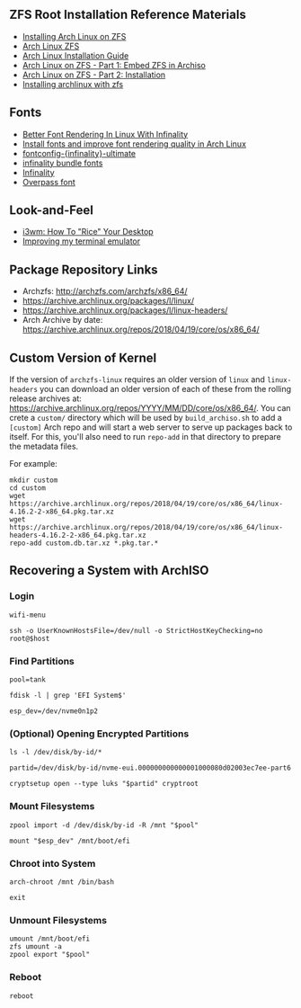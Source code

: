 ## ZFS Root Installation Reference Materials

* [Installing Arch Linux on ZFS](https://wiki.archlinux.org/index.php/Installing_Arch_Linux_on_ZFS)
* [Arch Linux ZFS](https://wiki.archlinux.org/index.php/ZFS)
* [Arch Linux Installation Guide](https://wiki.archlinux.org/index.php/Installation_guide)
* [Arch Linux on ZFS - Part 1: Embed ZFS in Archiso](https://ramsdenj.com/2016/06/23/arch-linux-on-zfs-part-1-embed-zfs-in-archiso.html)
* [Arch Linux on ZFS - Part 2: Installation](https://ramsdenj.com/2016/06/23/arch-linux-on-zfs-part-2-installation.html)
* [Installing archlinux with zfs](https://github.com/PositronicBrain/archzfs/blob/master/Install.md)

## Fonts

* [Better Font Rendering In Linux With Infinality](http://www.webupd8.org/2013/06/better-font-rendering-in-linux-with.html)
* [Install fonts and improve font rendering quality in Arch Linux](https://www.ostechnix.com/install-fonts-improve-font-rendering-quality-arch-linux/)
* [fontconfig-{infinality}-ultimate](https://github.com/bohoomil/fontconfig-ultimate)
* [infinality bundle fonts](http://bohoomil.com/)
* [Infinality](https://wiki.archlinux.org/index.php/Infinality)
* [Overpass font](http://overpassfont.org/)

## Look-and-Feel

* [i3wm: How To "Rice" Your Desktop](https://www.youtube.com/watch?v=ARKIwOlazKI&t=612s)
* [Improving my terminal emulator](https://www.mattwall.co.uk/2015/01/31/Improving-my-terminal-emulator.html)

## Package Repository Links

* Archzfs: http://archzfs.com/archzfs/x86_64/
* https://archive.archlinux.org/packages/l/linux/
* https://archive.archlinux.org/packages/l/linux-headers/
* Arch Archive by date: https://archive.archlinux.org/repos/2018/04/19/core/os/x86_64/

## Custom Version of Kernel

If the version of `archzfs-linux` requires an older version of `linux` and `linux-headers` you can download an older version of each of these from the rolling release archives at: https://archive.archlinux.org/repos/YYYY/MM/DD/core/os/x86_64/. You can crete a `custom/` directory which will be used by `build_archiso.sh` to add a `[custom]` Arch repo and will start a web server to serve up packages back to itself. For this, you'll also need to run `repo-add` in that directory to prepare the metadata files.

For example:

```
mkdir custom
cd custom
wget https://archive.archlinux.org/repos/2018/04/19/core/os/x86_64/linux-4.16.2-2-x86_64.pkg.tar.xz
wget https://archive.archlinux.org/repos/2018/04/19/core/os/x86_64/linux-headers-4.16.2-2-x86_64.pkg.tar.xz
repo-add custom.db.tar.xz *.pkg.tar.*
```

## Recovering a System with ArchISO

### Login

```
wifi-menu
```

```
ssh -o UserKnownHostsFile=/dev/null -o StrictHostKeyChecking=no root@$host
```

### Find Partitions

```
pool=tank
```

```
fdisk -l | grep 'EFI System$'
```

```
esp_dev=/dev/nvme0n1p2
```

### (Optional) Opening Encrypted Partitions

```
ls -l /dev/disk/by-id/*
```

```
partid=/dev/disk/by-id/nvme-eui.000000000000001000080d02003ec7ee-part6
```

```
cryptsetup open --type luks "$partid" cryptroot
```

### Mount Filesystems

```
zpool import -d /dev/disk/by-id -R /mnt "$pool"
```

```
mount "$esp_dev" /mnt/boot/efi
```

### Chroot into System

```
arch-chroot /mnt /bin/bash
```

```
exit
```

### Unmount Filesystems

```
umount /mnt/boot/efi
zfs umount -a
zpool export "$pool"
```

### Reboot

```
reboot
```

